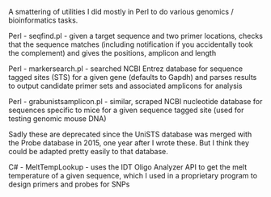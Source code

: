 A smattering of utilities I did mostly in Perl to do various genomics / bioinformatics tasks.

Perl - seqfind.pl - given a target sequence and two primer locations, checks that the sequence matches (including notification if you accidentally took the complement) and gives the positions, amplicon and length

Perl - markersearch.pl - searched NCBI Entrez database for sequence tagged sites (STS) for a given gene (defaults to Gapdh) and parses results to output candidate primer sets and associated amplicons for analysis

Perl - grabunistsamplicon.pl - similar, scraped NCBI nucleotide database for sequences specific to mice for a given sequence tagged site (used for testing genomic mouse DNA)

Sadly these are deprecated since the UniSTS database was merged with the Probe database in 2015, one year after I wrote these. But I think they could be adapted pretty easily to that database.

C# - MeltTempLookup - uses the IDT Oligo Analyzer API to get the melt temperature of a given sequence, which I used in a proprietary program to design primers and probes for SNPs